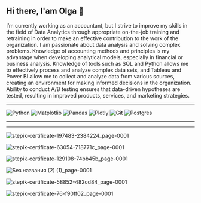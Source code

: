 ## Hi there, I'am Olga 👋
I’m currently working as an accountant, but I strive to improve my skills in the field of Data Analytics through appropriate on-the-job training and retraining in order to make an effective contribution to the work of the organization.
I am passionate about data analysis and solving complex problems. Knowledge of accounting methods and principles is my advantage when developing analytical models, especially in financial or business analysis. Knowledge of tools such as SQL and Python allows me to effectively process and analyze complex data sets, and Tableau and Power BI allow me to collect and analyze data from various sources, creating an environment for making informed decisions in the organization. Ability to conduct A/B testing ensures that data-driven hypotheses are tested, resulting in improved products, services, and marketing strategies.

---
![Python](https://img.shields.io/badge/python-3670A0?style=for-the-badge&logo=python&logoColor=ffdd54)
![Matplotlib](https://img.shields.io/badge/Matplotlib-%23ffffff.svg?style=for-the-badge&logo=Matplotlib&logoColor=black)
![Pandas](https://img.shields.io/badge/pandas-%23150458.svg?style=for-the-badge&logo=pandas&logoColor=white)
![Plotly](https://img.shields.io/badge/Plotly-%233F4F75.svg?style=for-the-badge&logo=plotly&logoColor=white)
![Git](https://img.shields.io/badge/git-%23F05033.svg?style=for-the-badge&logo=git&logoColor=white)
![Postgres](https://img.shields.io/badge/postgres-%23316192.svg?style=for-the-badge&logo=postgresql&logoColor=white)

---

---
![stepik-certificate-197483-2384224_page-0001](https://github.com/user-attachments/assets/4246a4e9-4b69-4be8-8ec3-3cfd4aa7aa3f)

![stepik-certificate-63054-718771c_page-0001](https://github.com/user-attachments/assets/50a93614-2b0c-475b-8af3-b7b09a23611e)

![stepik-certificate-129108-74bb45b_page-0001](https://github.com/user-attachments/assets/f7575cf0-5d20-457f-a0e9-293239c1b4bf)

![Без названия (2) (1)_page-0001](https://github.com/user-attachments/assets/3a242227-8286-42c2-99d3-7ca9580c405b)

![stepik-certificate-58852-482cd84_page-0001](https://github.com/user-attachments/assets/6e2e2912-8352-42c3-ae6d-ed77a1d9d4cb)

![stepik-certificate-76-f90ff02_page-0001](https://github.com/user-attachments/assets/0ed3ae02-9868-4f23-9def-6098caae7c6b)


<!--
**Oleftina1/Oleftina1** is a ✨ _special_ ✨ repository because its `README.md` (this file) appears on your GitHub profile.

Here are some ideas to get you started:

- 🔭 I’m currently working...
- 🌱 I’m currently learning ...
- 👯 I’m looking to collaborate on ...
- 🤔 I’m looking for help with ...
- 💬 Ask me about ...
- 📫 How to reach me: ...
- 😄 Pronouns: ...
- ⚡ Fun fact: ...

-->

